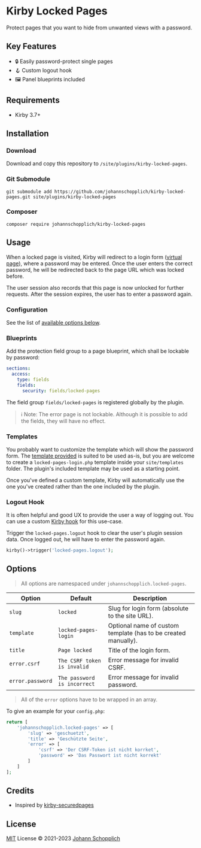 # Kirby Locked Pages

Protect pages that you want to hide from unwanted views with a password.

## Key Features

- 🔒 Easily password-protect single pages
- 🪝 Custom logout hook
- 🖼 Panel blueprints included

## Requirements

- Kirby 3.7+

## Installation

### Download

Download and copy this repository to `/site/plugins/kirby-locked-pages`.

### Git Submodule

```
git submodule add https://github.com/johannschopplich/kirby-locked-pages.git site/plugins/kirby-locked-pages
```

### Composer

```
composer require johannschopplich/kirby-locked-pages
```

## Usage

When a locked page is visited, Kirby will redirect to a login form ([virtual page](https://getkirby.com/docs/guide/virtual-pages)), where a password may be entered. Once the user enters the correct password, he will be redirected back to the page URL which was locked before.

The user session also records that this page is now unlocked for further requests. After the session expires, the user has to enter a password again.

### Configuration

See the list of [available options below](#options).

### Blueprints

Add the protection field group to a page blueprint, which shall be lockable by password:

```yml
sections:
  access:
    type: fields
    fields:
      security: fields/locked-pages
```

The field group `fields/locked-pages` is registered globally by the plugin.

> ℹ️ Note: The error page is not lockable. Although it is possible to add the fields, they will have no effect.

### Templates

You probably want to customize the template which will show the password form. The [template provided](templates/locked-pages-login.php) is suited to be used as-is, but you are welcome to create a `locked-pages-login.php` template inside your `site/templates` folder. The plugin's included template may be used as a starting point.

Once you've defined a custom template, Kirby will automatically use the one you've created rather than the one included by the plugin.

### Logout Hook

It is often helpful and good UX to provide the user a way of logging out. You can use a custom [Kirby hook](https://getkirby.com/docs/reference/plugins/extensions/hooks) for this use-case.

Trigger the `locked-pages.logout` hook to clear the user's plugin session data. Once logged out, he will have to enter the password again.

```php
kirby()->trigger('locked-pages.logout');
```

## Options

> All options are namespaced under `johannschopplich.locked-pages`.

| Option | Default | Description |
| --- | --- | --- |
| `slug` | `locked` | Slug for login form (absolute to the site URL). |
| `template` | `locked-pages-login` | Optional name of custom template (has to be created manually). |
| `title` | `Page locked` | Title of the login form. |
| `error.csrf` | `The CSRF token is invalid` | Error message for invalid CSRF. |
| `error.password` | `The password is incorrect` | Error message for invalid password. |

> All of the `error` options have to be wrapped in an array.

To give an example for your `config.php`:

```php
return [
    'johannschopplich.locked-pages' => [
        'slug' => 'geschuetzt',
        'title' => 'Geschützte Seite',
        'error' => [
            'csrf' => 'Der CSRF-Token ist nicht korrket',
            'password' => 'Das Passwort ist nicht korrekt'
        ]
    ]
];
```

## Credits

- Inspired by [kirby-securedpages](https://github.com/kerli81/kirby-securedpages)

## License

[MIT](./LICENSE) License © 2021-2023 [Johann Schopplich](https://github.com/johannschopplich)
